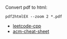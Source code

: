 Convert pdf to html:
```shell 
pdf2htmlEX --zoom 2 *.pdf
```

* [leetcode-cpp](https://github.com/soulmachine/leetcode.git)
* [acm-cheat-sheet](https://github.com/soulmachine/acm-cheat-sheet)
